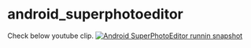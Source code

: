 # android_superphotoeditor

Check below youtube clip.
[![Android SuperPhotoEditor runnin snapshot](https://www.youtube.com/watch?v=kqvDxbV9rD0/0.jpg)](https://www.youtube.com/watch?v=kqvDxbV9rD0 "Android SuperPhotoEditor runnin snapshot")
